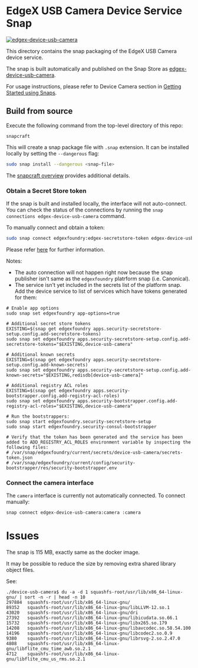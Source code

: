 # EdgeX USB Camera Device Service Snap
[![edgex-device-usb-camera](https://snapcraft.io/edgex-device-usb-camera/badge.svg)](https://snapcraft.io/edgex-device-usb-camera)

This directory contains the snap packaging of the EdgeX USB Camera device service.

The snap is built automatically and published on the Snap Store as [edgex-device-usb-camera].

For usage instructions, please refer to Device Camera section in [Getting Started using Snaps][docs].

## Build from source
Execute the following command from the top-level directory of this repo:
```
snapcraft
```

This will create a snap package file with `.snap` extension. It can be installed locally by setting the `--dangerous` flag:
```bash
sudo snap install --dangerous <snap-file>
```

The [snapcraft overview](https://snapcraft.io/docs/snapcraft-overview) provides additional details.

### Obtain a Secret Store token
<!-- The `edgex-secretstore-token` snap slot makes it possible to automatically receive a token from a locally installed platform snap.-->

If the snap is built and installed locally, the interface will not auto-connect. You can check the status of the connections by running the `snap connections edgex-device-usb-camera` command.

To manually connect and obtain a token:
```bash
sudo snap connect edgexfoundry:edgex-secretstore-token edgex-device-usb-camera:edgex-secretstore-token
```

Please refer [here][secret-store-token] for further information.

Notes:
- The auto connection will not happen right now because the snap publisher isn't same as the `edgexfoundry` platrform snap (i.e. Canonical).
- The service isn't yet included in the secrets list of the platform snap.
Add the device service to list of services which have tokens generated for them:
```
# Enable app options
sudo snap set edgexfoundry app-options=true

# Additional secret store tokens
EXISTING=$(snap get edgexfoundry apps.security-secretstore-setup.config.add-secretstore-tokens)
sudo snap set edgexfoundry apps.security-secretstore-setup.config.add-secretstore-tokens="$EXISTING,device-usb-camera"

# Additional known secrets
EXISTING=$(snap get edgexfoundry apps.security-secretstore-setup.config.add-known-secrets)
sudo snap set edgexfoundry apps.security-secretstore-setup.config.add-known-secrets="$EXISTING,redisdb[device-usb-camera]"

# Additional registry ACL roles
EXISTING=$(snap get edgexfoundry apps.security-bootstrapper.config.add-registry-acl-roles)
sudo snap set edgexfoundry apps.security-bootstrapper.config.add-registry-acl-roles="$EXISTING,device-usb-camera"

# Run the bootstrappers:
sudo snap start edgexfoundry.security-secretstore-setup
sudo snap start edgexfoundry.security-consul-bootstrapper 

# Verify that the token has been generated and the service has been added to ADD_REGISTRY_ACL_ROLES environment variable by inspecting the following files:
# /var/snap/edgexfoundry/current/secrets/device-usb-camera/secrets-token.json
# /var/snap/edgexfoundry/current/config/security-bootstrapper/res/security-bootstrapper.env
```

### Connect the camera interface
The `camera` interface is currently not automatically connected. To connect manually:
```
snap connect edgex-device-usb-camera:camera :camera
```

[edgex-device-usb-camera]: https://snapcraft.io/edgex-device-usb-camera
[docs]: https://docs.edgexfoundry.org/2.2/getting-started/Ch-GettingStartedSnapUsers/#device-usb-camera
[secret-store-token]: https://docs.edgexfoundry.org/2.2/getting-started/Ch-GettingStartedSnapUsers/#secret-store-token

# Issues
The snap is 115 MB, exactly same as the docker image.

It may be possible to reduce the size by removing extra shared library object files.

See:
```
./device-usb-camera$ du -a -d 1 squashfs-root/usr/lib/x86_64-linux-gnu/ | sort -n -r | head -n 10
297884  squashfs-root/usr/lib/x86_64-linux-gnu/
89352   squashfs-root/usr/lib/x86_64-linux-gnu/libLLVM-12.so.1
43020   squashfs-root/usr/lib/x86_64-linux-gnu/dri
27392   squashfs-root/usr/lib/x86_64-linux-gnu/libicudata.so.66.1
15732   squashfs-root/usr/lib/x86_64-linux-gnu/libx265.so.179
14208   squashfs-root/usr/lib/x86_64-linux-gnu/libavcodec.so.58.54.100
14196   squashfs-root/usr/lib/x86_64-linux-gnu/libcodec2.so.0.9
9380    squashfs-root/usr/lib/x86_64-linux-gnu/librsvg-2.so.2.47.0
4808    squashfs-root/usr/lib/x86_64-linux-gnu/libflite_cmu_time_awb.so.2.1
4712    squashfs-root/usr/lib/x86_64-linux-gnu/libflite_cmu_us_rms.so.2.1
```
